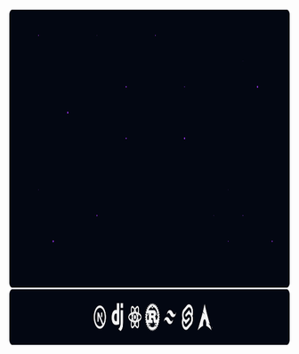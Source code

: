 <div>
  <br>
    <a href="https://izhar.xyz">
      <img src="logo.svg" height="500" alt="lgoo" />
    </a>
    <img src="tech-stack.svg" height="100" alt="stact" />
  <br>
</div>
